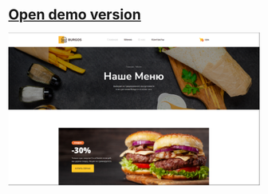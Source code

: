 <h1><a href="https://eugenebubnov.github.io/burger-page-layout">Open demo version</a></h1>
<img src="./images/demo.png">
